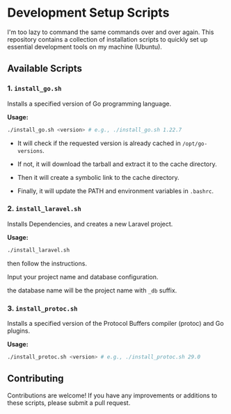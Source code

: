 # Development Setup Scripts

I'm too lazy to command the same commands over and over again. This repository contains a collection of installation scripts to quickly set up essential development tools on my machine (Ubuntu).

## Available Scripts

### 1. `install_go.sh`
Installs a specified version of Go programming language.

**Usage:**

```bash
./install_go.sh <version> # e.g., ./install_go.sh 1.22.7
```

- It will check if the requested version is already cached in `/opt/go-versions`.

- If not, it will download the tarball and extract it to the cache directory.

- Then it will create a symbolic link to the cache directory.

- Finally, it will update the PATH and environment variables in `.bashrc`.

### 2. `install_laravel.sh`
Installs Dependencies, and creates a new Laravel project.

**Usage:**

```bash
./install_laravel.sh
```

then follow the instructions. 

Input your project name and database configuration.

the database name will be the project name with `_db` suffix.

### 3. `install_protoc.sh`
Installs a specified version of the Protocol Buffers compiler (protoc) and Go plugins.

**Usage:**

```bash
./install_protoc.sh <version> # e.g., ./install_protoc.sh 29.0
```

## Contributing

Contributions are welcome! If you have any improvements or additions to these scripts, please submit a pull request.